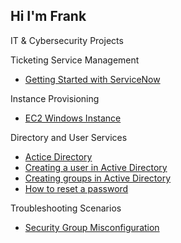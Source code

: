 ## Hi I'm Frank 
   IT & Cybersecurity Projects



Ticketing Service Management
  - [Getting Started with ServiceNow](https://github.com/franklopez7554/Ticketing-Service-Management.git)

Instance Provisioning 
  - [EC2 Windows Instance](https://github.com/franklopez7554/Instance-Provisioning.git)

Directory and User Services

  - [Actice Directory](https://github.com/franklopez7554/Configuring-Active-Directory-on-EC2-Virtual-Machine.git)
  - [Creating a user in Active Directory](https://github.com/franklopez7554/Creating-a-User-in-Active-Directory.git)
  - [Creating groups in Active Directory](https://github.com/franklopez7554/Creating-Groups-in-Active-Directory.git)
  - [How to reset a password](https://github.com/franklopez7554/How-to-Reset-a-Password-in-Active-Directory.git)

  Troubleshooting Scenarios 
  - [Security Group Misconfiguration](https://github.com/franklopez7554/Security-Group-Misconfiguration.git)
<!--
**franklopez7554/franklopez7554** is a ✨ _special_ ✨ repository because its `README.md` (this file) appears on your GitHub profile.

Here are some ideas to get you started:

- 🔭 I’m currently working on getting my Security +
- 🌱 I’m currently learning Cybersecurity
- 👯 I’m looking to collaborate on ...
- 🤔 I’m looking for help with ...
- 💬 Ask me about ...
- 📫 How to reach me: ...
- 😄 Pronouns: ...
- ⚡ Fun fact: ...
-->
